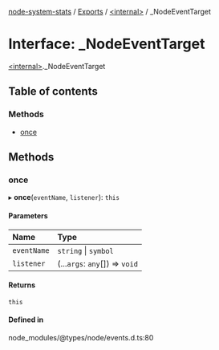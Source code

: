 [node-system-stats](../README.md) / [Exports](../modules.md) / [\<internal\>](../modules/internal_.md) / \_NodeEventTarget

# Interface: \_NodeEventTarget

[\<internal\>](../modules/internal_.md)._NodeEventTarget

## Table of contents

### Methods

- [once](internal_._NodeEventTarget.md#once)

## Methods

### once

▸ **once**(`eventName`, `listener`): `this`

#### Parameters

| Name | Type |
| :------ | :------ |
| `eventName` | `string` \| `symbol` |
| `listener` | (...`args`: `any`[]) => `void` |

#### Returns

`this`

#### Defined in

node_modules/@types/node/events.d.ts:80
